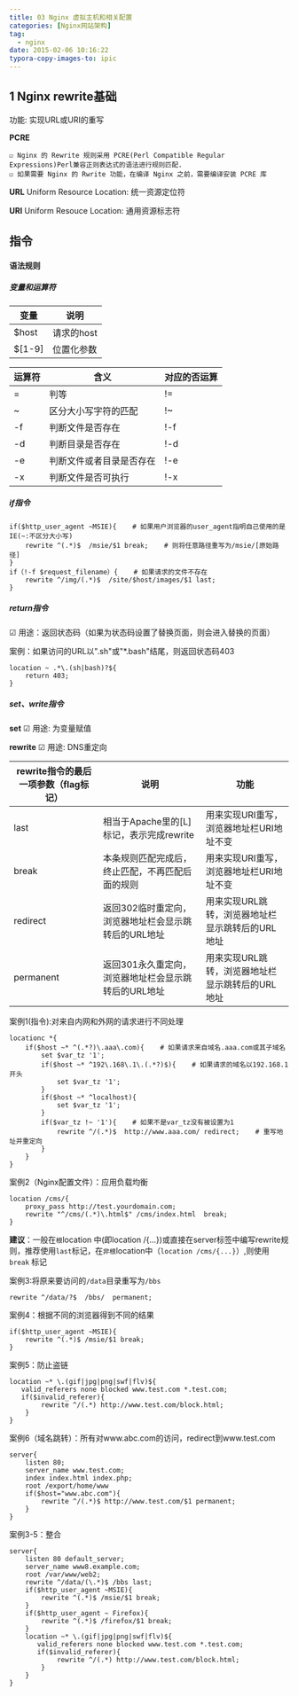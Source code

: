 ```yaml
---
title: 03 Nginx 虚拟主机和相关配置
categories: [Nginx网站架构]
tag:
  - nginx
date: 2015-02-06 10:16:22
typora-copy-images-to: ipic
---
```


## 1 Nginx rewrite基础
功能: 实现URL或URI的重写

**PCRE**

```
☑ Nginx 的 Rewrite 规则采用 PCRE(Perl Compatible Regular Expressions)Perl兼容正则表达式的语法进行规则匹配.
☑ 如果需要 Nginx 的 Rwrite 功能，在编译 Nginx 之前，需要编译安装 PCRE 库
```

**URL**
Uniform Resource Location: 统一资源定位符

**URI**
Uniform Resouce Location: 通用资源标志符

## 指令

#### 语法规则

##### 变量和运算符
| 变量     | 说明      |
| ------ | ------- |
| $host  | 请求的host |
| $[1-9] | 位置化参数   |

| 运算符  | 含义           | 对应的否运算 |
| ---- | ------------ | ------ |
| =    | 判等           | !=     |
| ~    | 区分大小写字符的匹配   | !~     |
| -f   | 判断文件是否存在     | !-f    |
| -d   | 判断目录是否存在     | !-d    |
| -e   | 判断文件或者目录是否存在 | !-e    |
| -x   | 判断文件是否可执行    | !-x    |

##### if指令

```
if($http_user_agent ~MSIE){    # 如果用户浏览器的user_agent指明自己使用的是IE(~:不区分大小写)
    rewrite ^(.*)$  /msie/$1 break;    # 则将任意路径重写为/msie/[原始路径]
}
if（!-f $request_filename）{    # 如果请求的文件不存在
    rewrite ^/img/(.*)$  /site/$host/images/$1 last;  
}
```

##### return指令
☑ 用途：返回状态码（如果为状态码设置了替换页面，则会进入替换的页面）

案例：如果访问的URL以".sh"或"*.bash"结尾，则返回状态码403

```
location ~ .*\.(sh|bash)?${
    return 403;
}
```

##### set、write指令

**set**
☑ 用途: 为变量赋值

**rewrite**
☑ 用途: DNS重定向

| rewrite指令的最后一项参数（flag标记） | 说明                            | 功能                          |
| ------------------------ | ----------------------------- | --------------------------- |
| last                     | 相当于Apache里的[L]标记，表示完成rewrite  | 用来实现URI重写，浏览器地址栏URI地址不变     |
| break                    | 本条规则匹配完成后，终止匹配，不再匹配后面的规则      | 用来实现URI重写，浏览器地址栏URI地址不变     |
| redirect                 | 返回302临时重定向，浏览器地址栏会显示跳转后的URL地址 | 用来实现URL跳转，浏览器地址栏显示跳转后的URL地址 |
| permanent                | 返回301永久重定向，浏览器地址栏会显示跳转后的URL地址 | 用来实现URL跳转，浏览器地址栏显示跳转后的URL地址 |

案例1(指令):对来自内网和外网的请求进行不同处理

```
locationc *{
    if($host ~* ^(.*?)\.aaa\.com){    # 如果请求来自域名.aaa.com或其子域名
        set $var_tz '1';
        if($host ~* ^192\.168\.1\.(.*?)$){    # 如果请求的域名以192.168.1开头
            set $var_tz '1';
        }
        if($host ~* ^localhost){
            set $var_tz '1';
        }
        if($var_tz !~ '1'){    # 如果不是var_tz没有被设置为1
            rewrite ^/(.*)$  http://www.aaa.com/ redirect;    # 重写地址并重定向
        }
    }
}
```

案例2（Nginx配置文件）：应用负载均衡

```
location /cms/{
    proxy_pass http://test.yourdomain.com;
    rewrite "^/cms/(.*)\.html$" /cms/index.html  break;
}
```

**建议**：一般在`根`location 中(即location /{...})或直接在server标签中编写rewrite规则，推荐使用`last`标记，在`非根`location中（`location /cms/{...}`）,则使用 `break` 标记

案例3:将原来要访问的`/data`目录重写为`/bbs`

```
rewrite ^/data/?$  /bbs/  permanent;
```

案例4：根据不同的浏览器得到不同的结果

```
if($http_user_agent ~MSIE){
    rewrite ^(.*)$ /msie/$1 break;
}
```

案例5：防止盗链

```
location ~* \.(gif|jpg|png|swf|flv)${
   valid_referers none blocked www.test.com *.test.com;
   if($invalid_referer){
        rewrite ^/(.*) http://www.test.com/block.html;
    }
}
```

案例6（域名跳转）：所有对www.abc.com的访问，redirect到www.test.com

```
server{
    listen 80;
    server_name www.test.com;
    index index.html index.php;
    root /export/home/www
    if($host="www.abc.com"){
        rewrite ^/(.*)$ http://www.test.com/$1 permanent;
    }
}
```

案例3-5：整合

```
server{
    listen 80 default_server;
    server_name www8.example.com;
    root /var/www/web2;
    rewrite ^/data/(\.*)$ /bbs last;
    if($http_user_agent ~MSIE){
        rewrite ^(.*)$ /msie/$1 break;
    }
    if($http_user_agent ~ Firefox){
        rewrite ^(.*)$ /firefox/$1 break;
    }
    location ~* \.(gif|jpg|png|swf|flv)${
       valid_referers none blocked www.test.com *.test.com;
       if($invalid_referer){
            rewrite ^/(.*) http://www.test.com/block.html;
        }
    }
}
```